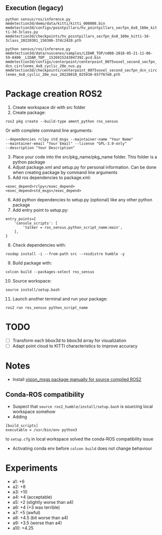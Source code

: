 ## Execution (legacy)

``` python sensus/ros/inference.py mmdetection3d/demo/data/kitti/kitti_000008.bin mmdetection3d/configs/pointpillars/hv_pointpillars_secfpn_6x8_160e_kitti-3d-3class.py mmdetection3d/checkpoints/hv_pointpillars_secfpn_6x8_160e_kitti-3d-3class_20220301_150306-37dc2420.pth ```


``` python sensus/ros/inference.py mmdetection3d/data/nuscenes/samples/LIDAR_TOP/n008-2018-05-21-11-06-59-0400__LIDAR_TOP__1526915243047392.pcd.bin mmdetection3d/configs/centerpoint/centerpoint_0075voxel_second_secfpn_dcn_circlenms_4x8_cyclic_20e_nus.py mmdetection3d/checkpoints/centerpoint_0075voxel_second_secfpn_dcn_circlenms_4x8_cyclic_20e_nus_20220810_025930-657f67e0.pth ```


# Package creation ROS2

1. Create workspace dir with src folder
2. Create package:

``` ros2 pkg create --build-type ament_python ros_sensus ```

Or with complete command line arguments:

``` ros2 pkg create --build-type ament_python ros_sensus 
--dependencies rclpy std_msgs --maintainer-name "Your Name" 
--maintainer-email "Your Email" --license "GPL-3.0-only" 
--description "Your Description"
```

3. Place your code into the src/pkg_name/pkg_name folder. This folder is a python package
4. Adjust package.xml and setup.py for personal information. Can be done when creating package by command line arguments
5. Add ros dependencies to package.xml:

```
<exec_depend>rclpy</exec_depend>
<exec_depend>std_msgs</exec_depend>
```

6. Add python dependencies to setup.py (optional) like any other python package
7. Add entry point to setup.py:

```
entry_points={
    'console_scripts': [
        'talker = ros_sensus.python_script_name:main',
    ],
}
```

8. Check dependencies with:

``` rosdep install -i --from-path src --rosdistro humble -y ```

9. Build package with:

``` colcon build --packages-select ros_sensus ```

10. Source workspace:

``` source install/setup.bash ```

11. Launch another terminal and run your package:

``` ros2 run ros_sensus python_script_name ```


# TODO

- [ ] Transform each bbox3d to bbox3d array for visualization
- [ ] Adapt point cloud to KITTI characteristics to improve accuracy

# Notes

- Install [vision_msgs package manually for source compiled ROS2](https://github.com/ros-perception/vision_msgs)

## Conda-ROS compatibility
- Suspect that ```source ros2_humble/install/setup.bash``` is sourcing local workspace 
somehow
- Adding 
```
[build_scripts]
executable = /usr/bin/env python3
```
to ```setup.cfg``` in local workspace solved the conda-ROS compatibility issue
- Activating conda env before ```colcon build``` does not change behaviour


# Experiments

- a1: +6
- a2: +8
- a3: +10
- a4: +4 (acceptable)
- a5: +2 (slightly worse than a4)
- a6: +4 (+3 was terrible)
- a7: +5 (awful)
- a8: +4.5 (bit worse than a4)
- a9: +3.5 (worse than a4)
- a10: +4.25